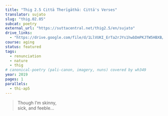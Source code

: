 ```yaml
---
title: "Thig 2.5 Cittā Therīgāthā: Cittā's Verses"
translator: sujato
slug: "thig.02.05"
subcat: poetry
external_url: "https://suttacentral.net/thig2.5/en/sujato"
drive_links:
  - "https://drive.google.com/file/d/1LlVUKI_ErTa2rJYs1hwbDmPKJTW5HBXB/view?usp=drivesdk"
course: aging
status: featured
tags:
  - renunciation
  - nature
  - thig
# canonical-poetry (pali-canon, imagery, nuns) covered by wh349
year: 2019
pages: 1
parallels:
  - thi-ap5
---
```


> Though I’m skinny,  
sick, and feeble...
